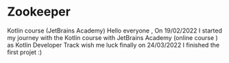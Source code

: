 # Zookeeper
Kotlin course (JetBrains Academy)
Hello everyone ,
On 19/02/2022 I started my journey with the Kotlin course with JetBrains Academy (online course ) as Kotlin Developer Track wish me luck
finally on 24/03/2022 I finished the first projet :) 
